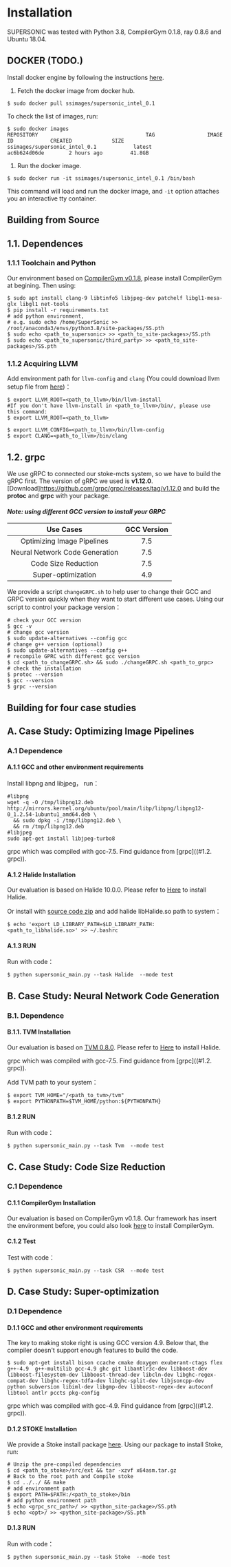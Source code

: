 # Installation

SUPERSONIC was tested with Python 3.8, CompilerGym 0.1.8, ray 0.8.6 and Ubuntu 18.04.

## DOCKER (TODO.)

Install docker engine by following the instructions [here](https://docs.docker.com/install/linux/docker-ce/ubuntu/).

1. Fetch the docker image from docker hub.

```
$ sudo docker pull ssimages/supersonic_intel_0.1
```

To check the list of images, run:

```
$ sudo docker images
REPOSITORY                                   TAG                 IMAGE ID            CREATED             SIZE
ssimages/supersonic_intel_0.1		     latest              ac6b624d06de        2 hours ago         41.8GB
```

1. Run the docker image.

```
$ sudo docker run -it ssimages/supersonic_intel_0.1 /bin/bash
```

This command will load and run the docker image, and `-it` option attaches you an interactive tty container.

## Building from Source

## 1.1. Dependences

### 1.1.1 Toolchain and Python

Our environment based on  [CompilerGym v0.1.8](https://github.com/facebookresearch/CompilerGym/tree/v0.1.8), please install CompilerGym at begining. Then using: 

```shell
$ sudo apt install clang-9 libtinfo5 libjpeg-dev patchelf libgl1-mesa-glx libgl1 net-tools
$ pip install -r requirements.txt
# add python environment, 
# e.g. sudo echo /home/SuperSonic >> /root/anaconda3/envs/python3.8/site-packages/SS.pth
$ sudo echo <path_to_supersonic> >> <path_to_site-packages>/SS.pth
$ sudo echo <path_to_supersonic/third_party> >> <path_to_site-packages>/SS.pth
```

### 1.1.2 Acquiring LLVM

Add environment path for `llvm-config` and `clang` (You could download llvm setup file from [here](https://releases.llvm.org/))：

```shell
$ export LLVM_ROOT=<path_to_llvm>/bin/llvm-install  
#If you don't have llvm-install in <path_to_llvm>/bin/, please use this command:
$ export LLVM_ROOT=<path_to_llvm>

$ export LLVM_CONFIG=<path_to_llvm>/bin/llvm-config
$ export CLANG=<path_to_llvm>/bin/clang
```

## 1.2. grpc

We use gRPC to connected our stoke-mcts system, so we have to build the gRPC first. The version of gRPC we used is **v1.12.0**. [Download]<https://github.com/grpc/grpc/releases/tag/v1.12.0> and build the **protoc** and **grpc** with your package.

#### ***Note: using different GCC version to install your GRPC***

|           Use Cases            | GCC Version |
| :----------------------------: | :---------: |
|   Optimizing Image Pipelines   |     7.5     |
| Neural Network Code Generation |     7.5     |
|      Code Size Reduction       |     7.5     |
|       Super-optimization       |     4.9     |

We provide a script `changeGRPC.sh` to help user to change their GCC and GRPC version quickly when they want to start different use cases.  Using our script to control your package version：

```shell
# check your GCC version
$ gcc -v
# change gcc version
$ sudo update-alternatives --config gcc
# change g++ version (optional)
$ sudo update-alternatives --config g++
# recompile GPRC with different gcc version
$ cd <path_to_changeGRPC.sh> && sudo ./changeGRPC.sh <path_to_grpc>
# check the installation
$ protoc --version
$ gcc --version
$ grpc --version
```



## Building for four case studies

## A. Case Study: Optimizing Image Pipelines

### A.1 Dependence

#### A.1.1 GCC and other environment requirements

Install libpng and libjpeg， run：

```shell
#libpng
wget -q -O /tmp/libpng12.deb http://mirrors.kernel.org/ubuntu/pool/main/libp/libpng/libpng12-0_1.2.54-1ubuntu1_amd64.deb \
  && sudo dpkg -i /tmp/libpng12.deb \
  && rm /tmp/libpng12.deb
#libjpeg
sudo apt-get install libjpeg-turbo8
```

grpc which was compiled with gcc-7.5. Find guidance from [grpc]((#1.2. grpc)).

#### A.1.2 Halide Installation

Our evaluation is based on Halide 10.0.0. Please refer to [Here](https://github.com/halide/Halide/tree/v10.0.0) to install Halide.

Or install with [source code zip](https://github.com/halide/Halide/releases/tag/v10.0.0)  and add halide libHalide.so path to system：

```shell
$ echo 'export LD_LIBRARY_PATH=$LD_LIBRARY_PATH:<path_to_libhalide.so>' >> ~/.bashrc
```

#### A.1.3 RUN

Run with code：

```shell 
$ python supersonic_main.py --task Halide  --mode test
```

## B. Case Study: Neural Network Code Generation

### B.1. Dependence

#### B.1.1. TVM Installation

Our evaluation is based on [TVM 0.8.0](https://tvm.apache.org/download). Please refer to [Here](https://tvm.apache.org/docs/install/from_source.html#developers-get-source-from-github) to install Halide.

grpc which was compiled with gcc-7.5. Find guidance from [grpc]((#1.2. grpc)).

Add TVM path to your system：

```shell
$ export TVM_HOME="/<path_to_tvm>/tvm"
$ export PYTHONPATH=$TVM_HOME/python:${PYTHONPATH}
```

#### B.1.2 RUN

Run with code：

```shell 
$ python supersonic_main.py --task Tvm  --mode test
```

## C. Case Study: Code Size Reduction

### C.1 Dependence

#### C.1.1 CompilerGym Installation

Our evaluation is based on CompilerGym v0.1.8. Our framework has insert the environment before, you could also look [here](https://github.com/facebookresearch/CompilerGym/tree/v0.1.8) to install CompilerGym. 

#### C.1.2 Test

Test with code：

```shell 
$ python supersonic_main.py --task CSR  --mode test
```

## D. Case Study: Super-optimization

### D.1 Dependence

#### D.1.1 GCC and other environment requirements

The key to making stoke right is using GCC version 4.9. Below that, the compiler doesn't support enough features to build the code.

```shell
$ sudo apt-get install bison ccache cmake doxygen exuberant-ctags flex g++-4.9  g++-multilib gcc-4.9 ghc git libantlr3c-dev libboost-dev libboost-filesystem-dev libboost-thread-dev libcln-dev libghc-regex-compat-dev libghc-regex-tdfa-dev libghc-split-dev libjsoncpp-dev python subversion libiml-dev libgmp-dev libboost-regex-dev autoconf libtool antlr pccts pkg-config
```

grpc which was compiled with gcc-4.9. Find guidance from [grpc]((#1.2. grpc)).

#### D.1.2 STOKE Installation

We provide a Stoke install package  [here](https://github.com/StanfordPL/stoke). Using our package to install Stoke, run:

```sehll
# Unzip the pre-compiled dependencies
$ cd <path_to_stoke>/src/ext && tar -xzvf x64asm.tar.gz
# Back to the root path and Compile stoke
$ cd ../../ && make
# add environment path
$ export PATH=$PATH:/<path_to_stoke>/bin
# add python environment path
$ echo <grpc_src_path>/ >> <python_site-package>/SS.pth
$ echo <opt>/ >> <python_site-package>/SS.pth
```

#### D.1.3 RUN

Run with code：

```shell 
$ python supersonic_main.py --task Stoke  --mode test
```
